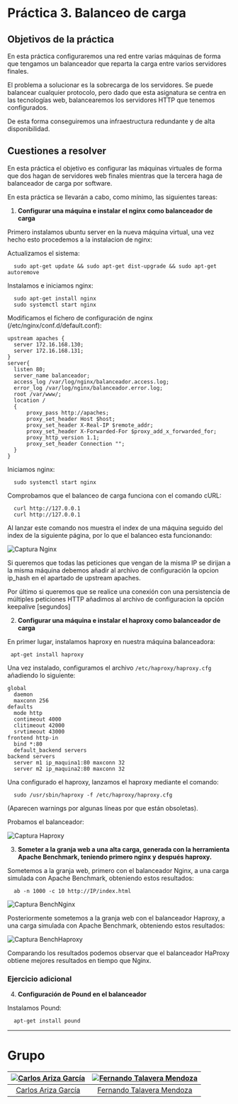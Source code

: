 # Práctica 3. Balanceo de carga

## Objetivos de la práctica
En esta práctica configuraremos una red entre varias máquinas de forma que tengamos un balanceador que reparta la carga entre varios servidores finales.  

El problema a solucionar es la sobrecarga de los servidores. Se puede balancear cualquier protocolo, pero dado que esta asignatura se centra en las tecnologías web, balancearemos los servidores HTTP que tenemos configurados.  

De esta forma conseguiremos una infraestructura redundante y de alta disponibilidad.

## Cuestiones a resolver
En esta práctica el objetivo es configurar las máquinas virtuales de forma que dos hagan de servidores web finales mientras que la tercera haga de balanceador de carga por software.  

En esta práctica se llevarán a cabo, como mínimo, las siguientes tareas:
1. **Configurar una máquina e instalar el nginx como balanceador de carga**

  Primero instalamos ubuntu server en la nueva máquina virtual, una vez hecho esto procedemos a la instalacion de nginx:    

  Actualizamos el sistema:
  ```
    sudo apt-get update && sudo apt-get dist-upgrade && sudo apt-get autoremove
  ```
  Instalamos e iniciamos nginx:
  ```
    sudo apt-get install nginx
    sudo systemctl start nginx
  ```  
  Modificamos el fichero de configuración de nginx (/etc/nginx/conf.d/default.conf):

  ```script
  upstream apaches {
    server 172.16.168.130;
    server 172.16.168.131;
  }
  server{
    listen 80;
    server_name balanceador;
    access_log /var/log/nginx/balanceador.access.log;
    error_log /var/log/nginx/balanceador.error.log;
    root /var/www/;
    location /
    {
        proxy_pass http://apaches;
        proxy_set_header Host $host;
        proxy_set_header X-Real-IP $remote_addr;
        proxy_set_header X-Forwarded-For $proxy_add_x_forwarded_for;
        proxy_http_version 1.1;
        proxy_set_header Connection "";
    }
  }
  ```  

  Iniciamos nginx:  
  ```
    sudo systemctl start nginx
  ```  
  Comprobamos que el balanceo de carga funciona con el comando cURL:  
  ```
    curl http://127.0.0.1
    curl http://127.0.0.1
  ```
  Al lanzar este comando nos muestra el index de una máquina seguido del index de la siguiente página, por lo que el balanceo esta funcionando:  

  ![Captura Nginx](./imagenes/CapturaNginx.PNG)   

  Si queremos que todas las peticiones que vengan de la misma IP se dirijan a la misma máquina debemos añadir al archivo de configuración la opcion ip_hash en el apartado de upstream apaches.    

  Por último si queremos que se realice una conexión con una persistencia de múltiples peticiones HTTP añadimos al archivo de configuracion la opción keepalive [segundos]  

2. **Configurar una máquina e instalar el haproxy como balanceador de carga**  

  En primer lugar, instalamos haproxy en nuestra máquina balanceadora:

   ```
    apt-get install haproxy
   ```
  Una vez instalado, configuramos el archivo `/etc/haproxy/haproxy.cfg` añadiendo lo siguiente:

  ```script
  global
    daemon
    maxconn 256
  defaults
    mode http
    contimeout 4000
    clitimeout 42000
    srvtimeout 43000
  frontend http-in
    bind *:80
    default_backend servers
  backend servers
    server m1 ip_maquina1:80 maxconn 32
    server m2 ip_maquina2:80 maxconn 32
  ```
  Una configurado el haproxy, lanzamos el haproxy mediante el comando: 

  ```
    sudo /usr/sbin/haproxy -f /etc/haproxy/haproxy.cfg
  ```
  (Aparecen warnings por algunas líneas por que están obsoletas).

Probamos el balanceador:

![Captura Haproxy](./imagenes/CapturaHaproxy.png)

3. **Someter a la granja web a una alta carga, generada con la herramienta Apache Benchmark, teniendo primero nginx y después haproxy.**  

  Sometemos a la granja web, primero con el balanceador Nginx, a una carga simulada con Apache Benchmark, obteniendo estos resultados:   
  ```
    ab -n 1000 -c 10 http://IP/index.html
  ```

  ![Captura BenchNginx](./imagenes/CapturaBenchmarkNginx.PNG)  

  Posteriormente sometemos a la granja web con el balanceador Haproxy, a una carga simulada con Apache Benchmark, obteniendo estos resultados:   

  ![Captura BenchHaproxy](./imagenes/CapturaBenchmarkHaproxy.PNG)  

  Comparando los resultados podemos observar que el balanceador HaProxy obtiene mejores resultados en tiempo que Nginx.

### Ejercicio adicional

4. **Configuración de Pound en el balanceador**

  Instalamos Pound:

  ```
    apt-get install pound
  ```

  - - -
  # Grupo

  | [![Carlos Ariza García](https://github.com/AGCarlos.png?size=100)](https://github.com/AGCarlos) | [![Fernando Talavera Mendoza](https://github.com/Thejokeri.png?size=100)](https://github.com/Thejokeri) |
| :---: | :---: |
| [Carlos Ariza García](https://github.com/AGCarlos) | [Fernando Talavera Mendoza](https://github.com/Thejokeri) |